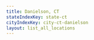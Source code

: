 ```yaml
---
title: Danielson, CT
stateIndexKey: state-ct
cityIndexKey: city-ct-danielson
layout: list_all_locations
---
```

